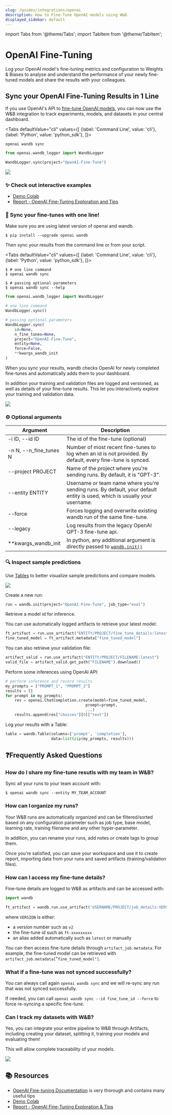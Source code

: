 ```yaml
---
slug: /guides/integrations/openai
description: How to Fine-Tune OpenAI models using W&B.
displayed_sidebar: default
---
```


import Tabs from '@theme/Tabs';
import TabItem from '@theme/TabItem';

# OpenAI Fine-Tuning

Log your OpenAI model's fine-tuning metrics and configuration to Weights & Biases to analyse and understand the performance of your newly fine-tuned models and share the results with your colleagues.

## Sync your OpenAI Fine-Tuning Results in 1 Line

If you use OpenAI's API to [fine-tune OpenAI models](https://platform.openai.com/docs/guides/fine-tuning/), you can now use the W&B integration to track experiments, models, and datasets in your central dashboard.

<Tabs
  defaultValue="cli"
  values={[
    {label: 'Command Line', value: 'cli'},
    {label: 'Python', value: 'python_sdk'},
  ]}>
  <TabItem value="cli">

```shell-session
openai wandb sync
```

  </TabItem>
  <TabItem value="python_sdk">

```python
from openai.wandb_logger import WandbLogger

WandbLogger.sync(project="OpenAI-Fine-Tune")
```
  </TabItem>
</Tabs>

<!-- ![](/images/integrations/open_ai_api.png) -->
![](/images/integrations/open_ai_auto_scan.png)

### :sparkles: Check out interactive examples

* [Demo Colab](http://wandb.me/openai-colab)
* [Report - OpenAI Fine-Tuning Exploration and Tips](http://wandb.me/openai-report)

### :tada: Sync your fine-tunes with one line!

Make sure you are using latest version of openai and wandb.

```shell-session
$ pip install --upgrade openai wandb
```

Then sync your results from the command line or from your script.

<Tabs
  defaultValue="cli"
  values={[
    {label: 'Command Line', value: 'cli'},
    {label: 'Python', value: 'python_sdk'},
  ]}>
  <TabItem value="cli">

```shell-session
$ # one line command
$ openai wandb sync

$ # passing optional parameters
$ openai wandb sync --help
```
  </TabItem>
  <TabItem value="python_sdk">

```python
from openai.wandb_logger import WandbLogger

# one line command
WandbLogger.sync()

# passing optional parameters
WandbLogger.sync(
    id=None,
    n_fine_tunes=None,
    project="OpenAI-Fine-Tune",
    entity=None,
    force=False,
    **kwargs_wandb_init
)
```
  </TabItem>
</Tabs>

When you sync your results, wandb checks OpenAI for newly completed fine-tunes and automatically adds them to your dashboard.

In addition your training and validation files are logged and versioned, as well as details of your fine-tune results. This let you interactively explore your training and validation data.

![](/images/integrations/open_ai_validation_files.png)

### :gear: Optional arguments

| Argument                 | Description                                                                                                               |
| ------------------------ | ------------------------------------------------------------------------------------------------------------------------- |
| -i ID, --id ID           | The id of the fine-tune (optional)                                                                                        |
| -n N, --n\_fine\_tunes N | Number of most recent fine-tunes to log when an id is not provided. By default, every fine-tune is synced.                |
| --project PROJECT        | Name of the project where you're sending runs. By default, it is "GPT-3".                                                 |
| --entity ENTITY          | Username or team name where you're sending runs. By default, your default entity is used, which is usually your username. |
| --force                  | Forces logging and overwrite existing wandb run of the same fine-tune.                                                    |
| --legacy                  | Log results from the legacy OpenAI GPT-3 fine-tune api.                                                    |
| \*\*kwargs\_wandb\_init  | In python, any additional argument is directly passed to [`wandb.init()`](../../../ref/python/init.md)                    |

### 🔍 Inspect sample predictions

Use [Tables](../../tables/intro.md) to better visualize sample predictions and compare models.

![](/images/integrations/open_ai_inspect_sample.png)

Create a new run:

```python
run = wandb.init(project="OpenAI-Fine-Tune", job_type="eval")
```

Retrieve a model id for inference.

You can use automatically logged artifacts to retrieve your latest model:

```python
ft_artifact = run.use_artifact("ENTITY/PROJECT/fine_tune_details:latest")
fine_tuned_model = ft_artifact.metadata["fine_tuned_model"]
```

You can also retrieve your validation file:

```python
artifact_valid = run.use_artifact("ENTITY/PROJECT/FILENAME:latest")
valid_file = artifact_valid.get_path("FILENAME").download()
```

Perform some inferences using OpenAI API:

```python
# perform inference and record results
my_prompts = ["PROMPT_1", "PROMPT_2"]
results = []
for prompt in my_prompts:
    res = openai.ChatCompletion.create(model=fine_tuned_model,
                                   prompt=prompt,
                                   ...)
    results.append(res["choices"][0]["text"])
```

Log your results with a Table:

```python
table = wandb.Table(columns=['prompt', 'completion'],
                    data=list(zip(my_prompts, results)))
```

## :question:Frequently Asked Questions

### How do I share my fine-tune resutls with my team in W&B?

Sync all your runs to your team account with:

```shell-session
$ openai wandb sync --entity MY_TEAM_ACCOUNT
```

### How can I organize my runs?

Your W&B runs are automatically organized and can be filtered/sorted based on any configuration parameter such as job type, base model, learning rate, training filename and any other hyper-parameter.

In addition, you can rename your runs, add notes or create tags to group them.

Once you’re satisfied, you can save your workspace and use it to create report, importing data from your runs and saved artifacts (training/validation files).

### How can I access my fine-tune details?

Fine-tune details are logged to W&B as artifacts and can be accessed with:

```python
import wandb

ft_artifact = wandb.run.use_artifact('USERNAME/PROJECT/job_details:VERSION')
```

where `VERSION` is either:

* a version number such as `v2`
* the fine-tune id such as `ft-xxxxxxxxx`
* an alias added automatically such as `latest` or manually

You can then access fine-tune details through `artifact_job.metadata`. For example, the fine-tuned model can be retrieved with `artifact_job.metadata[`"`fine_tuned_model"]`.

### What if a fine-tune was not synced successfully?

You can always call again `openai wandb sync` and we will re-sync any run that was not synced successfully.

If needed, you can call `openai wandb sync --id fine_tune_id --force` to force re-syncing a specific fine-tune.

### Can I track my datasets with W&B?

Yes, you can integrate your entire pipeline to W&B through Artifacts, including creating your dataset, splitting it, training your models and evaluating them!

This will allow complete traceability of your models.

![](/images/integrations/open_ai_faq_can_track.png)

## :books: Resources

* [OpenAI Fine-tuning Documentation](https://platform.openai.com/docs/guides/fine-tuning/) is very thorough and contains many useful tips
* [Demo Colab](http://wandb.me/openai-colab)
* [Report - OpenAI Fine-Tuning Exploration & Tips](http://wandb.me/openai-report)
